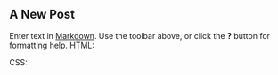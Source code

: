 ## A New Post

Enter text in [Markdown](http://daringfireball.net/projects/markdown/). Use the toolbar above, or click the **?** button for formatting help.
HTML:

<section>
  <div id='red'>
  </div>
  <div id='blue'>
  </div>
  <div id='grey'>
  </div>
</section>

CSS: